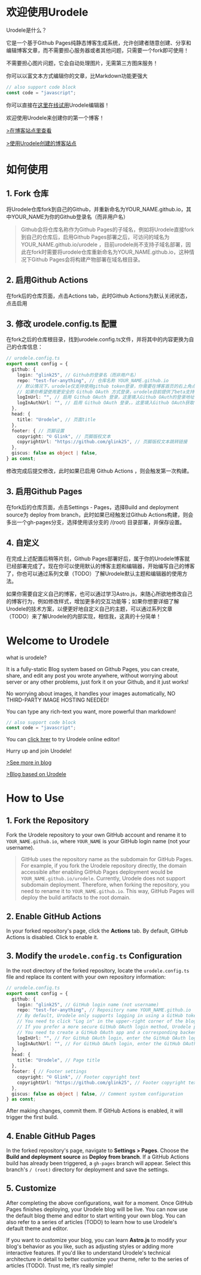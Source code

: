 # 欢迎使用Urodele

Urodele是什么？

它是一个基于Github Pages纯静态博客生成系统，允许创建者随意创建、分享和编辑博客文章，而不需要担心服务器或者其他问题，只需要一个fork即可使用！

不需要担心图片问题，它会自动处理图片，无需第三方图床服务！

你可以以富文本方式编辑你的文章，比Markdown功能更强大

```javascript
// also support code block
const code = "javascript";
```

你可以直接在[这里在线试用](https://glink25.github.io/edit/?new)Urodele编辑器！

欢迎使用Urodele来创建你的第一个博客！

[>在博客站点里查看](https://glink25.github.io/post/Welcome-to-Urodele/)

[>使用Urodele创建的博客站点](https://glink25.github.io)

# 如何使用

## 1. Fork 仓库

将Urodele仓库fork到自己的Github，并重新命名为YOUR_NAME.github.io，其中YOUR_NAME为你的Github登录名（而非用户名）

> Github会将仓库名称作为Github Pages的子域名，例如将Urodele直接fork到自己的仓库后，启用Github Pages部署之后，可访问的域名为 YOUR_NAME.github.io/urodele ，目前urodele尚不支持子域名部署，因此在fork时需要将urodele仓库重新命名为YOUR_NAME.github.io，这种情况下Github Pages会将构建产物部署在域名根目录。

## 2. 启用Github Actions

在fork后的仓库页面，点击Actions tab，此时Github Actions为默认关闭状态，点击启用

## 3. 修改 urodele.config.ts 配置
在fork之后的仓库根目录，找到urodele.config.ts文件，并将其中的内容更换为自己的仓库信息：

```typescript
// urodele.config.ts
export const config = {
  github: {
    login: "glink25", // Github的登录名（而非用户名）
    repo: "test-for-anything", // 仓库名称 YOUR_NAME.github.io
    // 默认情况下，urodele仅支持使用github token登录，你需要在博客首页的右上角点击登录，输入自己的github token来进行登录
    // 如果你希望使用更安全的 Github OAuth 方式登录，urodele目前提供了beta支持，你需要自己创建一个Github OAuth应用和对应的后端用于登录
    logInUrl: "", // 启用 Github OAuth 登录，这里填入Github OAuth的登录地址
    logInAuthUrl: "", // 启用 Github OAuth 登录，，这里填入Github OAuth获取token的地址
  },
  head: {
    title: "Urodele", // 页面title
  },
  footer: { // 页脚设置
    copyright: "© Glink", // 页脚版权文本
    copyrightUrl: "https://github.com/glink25", // 页脚版权文本跳转链接
  },
  giscus: false as object | false,
} as const;
```

修改完成后提交修改，此时如果已启用 Github Actions ，则会触发第一次构建。

## 3. 启用Github Pages

在fork后的仓库页面，点击Settings - Pages，选择Build and deployment source为 deploy from branch，此时如果已经触发过Github Actions构建，则会多出一个gh-pages分支，选择使用该分支的 /(root) 目录部署，并保存设置。

## 4. 自定义

在完成上述配置后稍等片刻，Github Pages部署好后，属于你的Urodele博客就已经部署完成了。现在你可以使用默认的博客主题和编辑器，开始编写自己的博客了，你也可以通过系列文章（TODO）了解Urodele默认主题和编辑器的使用方法。

如果你需要自定义自己的博客，也可以通过学习Astro.js，来随心所欲地修改自己的博客行为，例如修改样式，增加更多的交互功能等；如果你想要详细了解Urodele的技术方案，以便更好地自定义自己的主题，可以通过系列文章（TODO）来了解Urodele的内部实现，相信我，这真的十分简单！


# Welcome to Urodele

what is urodele? 

It is a fully-static Blog system based on Github Pages, you can create, share, and edit any post you wrote anywhere, without worrying about server or any other problems, just fork it on your Github, and it just works!

No worrying about images, it handles your images automatically, NO THIRD-PARTY IMAGE HOSTING NEEDED!

You can type any rich-text you want, more powerful than markdown!

```javascript
// also support code block
const code = "javascript";
```

You can [click hrer](https://glink25.github.io/edit/?new) to try Urodele online editor!

Hurry up and join Urodele!

[>See more in blog](https://glink25.github.io/post/Welcome-to-Urodele/)

[>Blog based on Urodele](https://glink25.github.io)

# How to Use

## 1. Fork the Repository

Fork the Urodele repository to your own GitHub account and rename it to `YOUR_NAME.github.io`, where `YOUR_NAME` is your GitHub login name (not your username).

> GitHub uses the repository name as the subdomain for GitHub Pages. For example, if you fork the Urodele repository directly, the domain accessible after enabling GitHub Pages deployment would be `YOUR_NAME.github.io/urodele`. Currently, Urodele does not support subdomain deployment. Therefore, when forking the repository, you need to rename it to `YOUR_NAME.github.io`. This way, GitHub Pages will deploy the build artifacts to the root domain.

## 2. Enable GitHub Actions

In your forked repository's page, click the **Actions** tab. By default, GitHub Actions is disabled. Click to enable it.

## 3. Modify the `urodele.config.ts` Configuration

In the root directory of the forked repository, locate the `urodele.config.ts` file and replace its content with your own repository information:

```typescript
// urodele.config.ts
export const config = {
  github: {
    login: "glink25", // GitHub login name (not username)
    repo: "test-for-anything", // Repository name YOUR_NAME.github.io
    // By default, Urodele only supports logging in using a GitHub token.
    // You need to click "Log in" in the upper-right corner of the blog's homepage and enter your GitHub token to log in.
    // If you prefer a more secure GitHub OAuth login method, Urodele provides beta support.
    // You need to create a GitHub OAuth app and a corresponding backend for login.
    logInUrl: "", // For GitHub OAuth login, enter the GitHub OAuth login URL here
    logInAuthUrl: "", // For GitHub OAuth login, enter the GitHub OAuth token URL here
  },
  head: {
    title: "Urodele", // Page title
  },
  footer: { // Footer settings
    copyright: "© Glink", // Footer copyright text
    copyrightUrl: "https://github.com/glink25", // Footer copyright text hyperlink
  },
  giscus: false as object | false, // Comment system configuration
} as const;
```

After making changes, commit them. If GitHub Actions is enabled, it will trigger the first build.

## 4. Enable GitHub Pages

In the forked repository's page, navigate to **Settings > Pages**. Choose the **Build and deployment source** as **Deploy from branch**. If a GitHub Actions build has already been triggered, a `gh-pages` branch will appear. Select this branch's `/ (root)` directory for deployment and save the settings.

## 5. Customize

After completing the above configurations, wait for a moment. Once GitHub Pages finishes deploying, your Urodele blog will be live. You can now use the default blog theme and editor to start writing your own blog. You can also refer to a series of articles (TODO) to learn how to use Urodele's default theme and editor.

If you want to customize your blog, you can learn **Astro.js** to modify your blog's behavior as you like, such as adjusting styles or adding more interactive features. If you'd like to understand Urodele's technical architecture in detail to better customize your theme, refer to the series of articles (TODO). Trust me, it’s really simple!
